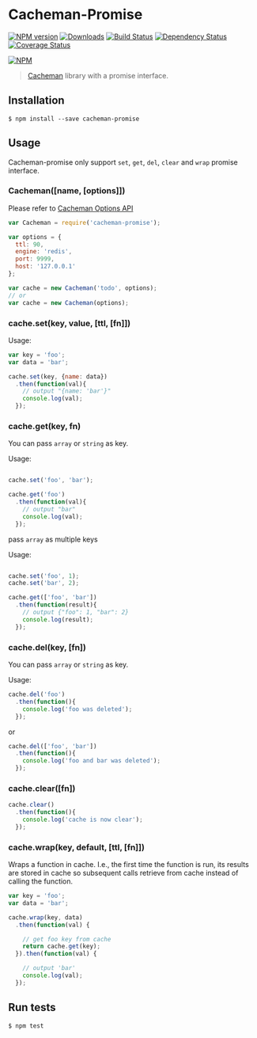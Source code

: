 # Cacheman-Promise

[![NPM version][npm-image]][npm-url] [![Downloads][downloads-image]][npm-url] [![Build Status](https://travis-ci.org/appleboy/cacheman-promise.png?branch=master)](https://travis-ci.org/appleboy/cacheman-promise) [![Dependency Status](https://david-dm.org/appleboy/cacheman-promise.svg)](https://david-dm.org/appleboy/cacheman-promise) [![Coverage Status](https://coveralls.io/repos/appleboy/cacheman-promise/badge.svg?branch=master&service=github)](https://coveralls.io/github/appleboy/cacheman-promise?branch=master)

[![NPM](https://nodei.co/npm/cacheman-promise.png?downloads=true&stars=true)](https://nodei.co/npm/cacheman-promise/)

[npm-url]: https://www.npmjs.org/package/cacheman-promise
[npm-image]: http://img.shields.io/npm/v/cacheman-promise.svg
[downloads-image]: http://img.shields.io/npm/dm/cacheman-promise.svg

> [Cacheman](https://github.com/cayasso/cacheman) library with a promise interface.

## Installation

```
$ npm install --save cacheman-promise
```

## Usage

Cacheman-promise only support `set`, `get`, `del`, `clear` and `wrap` promise interface.

### Cacheman([name, [options]])

Please refer to [Cacheman Options API](https://github.com/cayasso/cacheman/blob/master/README.md#cachemanname-options)

```javascript
var Cacheman = require('cacheman-promise');

var options = {
  ttl: 90,
  engine: 'redis',
  port: 9999,
  host: '127.0.0.1'
};

var cache = new Cacheman('todo', options);
// or
var cache = new Cacheman(options);
```

### cache.set(key, value, [ttl, [fn]])

Usage:

```javascript
var key = 'foo';
var data = 'bar';

cache.set(key, {name: data})
  .then(function(val){
    // output "{name: 'bar'}"
    console.log(val);
  });
```

### cache.get(key, fn)

You can pass `array` or `string` as key.

Usage:

```javascript

cache.set('foo', 'bar');

cache.get('foo')
  .then(function(val){
    // output "bar"
    console.log(val);
  });
```

pass `array` as multiple keys

Usage:

```javascript

cache.set('foo', 1);
cache.set('bar', 2);

cache.get(['foo', 'bar'])
  .then(function(result){
    // output {"foo": 1, "bar": 2}
    console.log(result);
  });
```

### cache.del(key, [fn])

You can pass `array` or `string` as key.

Usage:

```javascript
cache.del('foo')
  .then(function(){
    console.log('foo was deleted');
  });
```

or

```javascript
cache.del(['foo', 'bar'])
  .then(function(){
    console.log('foo and bar was deleted');
  });
```

### cache.clear([fn])

```javascript
cache.clear()
  .then(function(){
    console.log('cache is now clear');
  });
```

### cache.wrap(key, default, [ttl, [fn]])

Wraps a function in cache. I.e., the first time the function is run, its results are stored in cache so subsequent calls retrieve from cache instead of calling the function.

```javascript
var key = 'foo';
var data = 'bar';

cache.wrap(key, data)
  .then(function(val) {

    // get foo key from cache
    return cache.get(key);
  }).then(function(val) {

    // output 'bar'
    console.log(val);
  });
```

## Run tests

```
$ npm test
```
